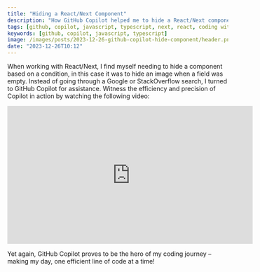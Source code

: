 ```yaml
---
title: "Hiding a React/Next Component"
description: "How GitHub Copilot helped me to hide a React/Next component"
tags: [github, copilot, javascript, typescript, next, react, coding with copilot]
keywords: [github, copilot, javascript, typescript]
image: /images/posts/2023-12-26-github-copilot-hide-component/header.png
date: "2023-12-26T10:12"
---
```


When working with React/Next, I find myself needing to hide a component based on a condition, in this case it was to hide an image when a field was empty. Instead of going through a Google or StackOverflow search, I turned to GitHub Copilot for assistance. Witness the efficiency and precision of Copilot in action by watching the following video:

<iframe width="560" height="315" src="https://www.youtube.com/embed/SxvV41ZdY_A?si=q3x-81gsVglSbhK7" title="YouTube video player" frameborder="0" allow="accelerometer; autoplay; clipboard-write; encrypted-media; gyroscope; picture-in-picture; web-share" allowfullscreen></iframe>

Yet again, GitHub Copilot proves to be the hero of my coding journey – making my day, one efficient line of code at a time!


